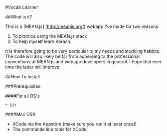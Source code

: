 #Vocab Learner

##What is it?

This is a [MEAN.js] (http://meanjs.org/) webapp I've made for two reasons  
  1. To practice using the MEAN.js stack  
  2. To help myself learn Korean.

It is therefore going to be very particular to my needs and studying habbits. The code will also likely be far from adhereing to the professional conventions of MEAN.js and webapp developers in general. I hope that over time the latter will improve. 

##How To Install

###Prerequisites

####For all OS's

	* Git

####Mac OSX

  * XCode via the Appstore (make sure you run it at least once!)
  * The commande line tools for XCode 
  
